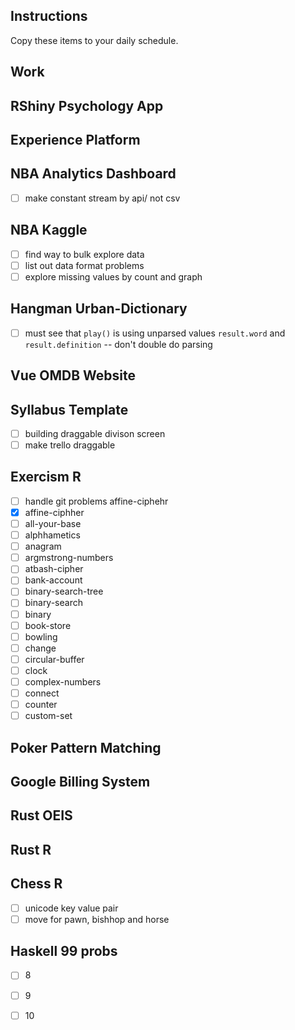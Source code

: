 ## Instructions

Copy these items to your daily schedule. 

## Work

## RShiny Psychology App


## Experience Platform 


## NBA Analytics Dashboard 
- [ ] make constant stream by api/ not csv

## NBA Kaggle
- [ ] find way to bulk explore data 
- [ ] list out data format problems 
- [ ] explore missing values by count and graph 

## Hangman Urban-Dictionary
- [ ] must see that `play()` is using unparsed values `result.word` and `result.definition` -- don't double do parsing

## Vue OMDB Website

## Syllabus Template 
- [ ] building draggable divison screen 
- [ ] make trello draggable

## Exercism R
- [ ] handle git problems affine-ciphehr
- [x] affine-ciphher
- [ ] all-your-base
- [ ] alphhametics
- [ ] anagram
- [ ] argmstrong-numbers 
- [ ] atbash-cipher
- [ ] bank-account
- [ ] binary-search-tree
- [ ] binary-search
- [ ] binary
- [ ] book-store
- [ ] bowling 
- [ ] change
- [ ] circular-buffer
- [ ] clock
- [ ] complex-numbers
- [ ] connect
- [ ] counter
- [ ] custom-set

## Poker Pattern Matching 


## Google Billing System

## Rust OEIS

## Rust R

## Chess R
- [ ] unicode key value pair 
- [ ] move for pawn, bishhop and horse

## Haskell 99 probs
- [ ] 8
- [ ] 9
- [ ] 10


